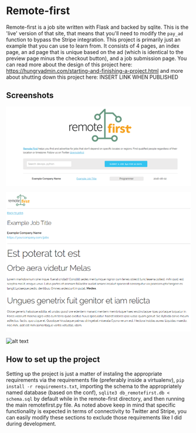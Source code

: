Remote-first
============

Remote-first is a job site written with Flask and backed by sqlite. This is the
'live' version of that site, that means that you'll need to modify the `pay_ad`
function to bypass the Stripe integration. This project is primarily just an
example that you can use to learn from. It consists of 4 pages, an index page,
an ad page that is unique based on the ad (which is identical to the preview
page minus the checkout button), and a job submission page. You can read more
about the design of this project here:
https://hungryadmin.com/starting-and-finishing-a-project.html and more about
shutting down this project here: INSERT LINK WHEN PUBLISHED

Screenshots
-----------

![alt text](https://github.com/gravyboat/remote-first/raw/master/preview_images/remote_first_frontpage.png "Front Page")

![alt text](https://github.com/gravyboat/remote-first/raw/master/preview_images/remote_first_example_ad.png "Example Ad")


![alt text](https://github.com/gravyboat/remote-first/raw/master/preview_images/remote_first_submissions_page.png "Submission Page")

How to set up the project
-------------------------

Setting up the project is just a matter of instaling the appropriate
requirements via the requirements file (preferably inside a virtualenv), 
`pip install -r requirements.txt`, importing the schema to the
appropriately named database
(based on the conf), `sqlite3 db_remotefirst.db < schema.sql` by default while
in the remote-first directory, and then running the main remotefirst.py file.
As noted above keep in mind that specific functionality is expected in terms
of connectivity to Twitter and Stripe, you can easily modify these sections
to exclude those requirements like I did during development.
